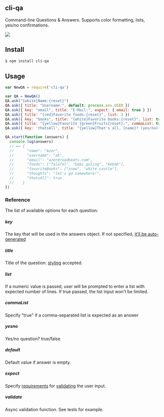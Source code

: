 ## cli-qa

Command-line Questions & Answers. Supports color formatting, lists, yes/no confirmations.

![](https://cldup.com/yaS8YF7scZ.png)

## Install

```bash
$ npm install cli-qa
```

## Usage

```js
var NewQA = require('cli-qa')

var QA = NewQA()
QA.ask("{white}Name:{reset}")
QA.ask({ title: "Username:", default: process.env.USER })
QA.ask({ key: "email", title: "E-Mail:", expect: { email: true } })
QA.ask({ title: "{red}Favorite foods:{reset}", list: 3 })
QA.ask({ key: "books", title: "{white}Favorite books:{reset}", list: true })
QA.ask({ title: "{yellow}Favorite {green}Fruits{reset}:", commaList: true })
QA.ask({ key: 'thatsAll', title: "{yellow}That's all, {name}? (yes/no){reset}", yesno: true })

QA.start(function (answers) {
  console.log(answers)
  // => {
  //      "name": "Azer",
  //      "username": "ak",
  //      "email": "azer@roadbeats.com",
  //      "foods": ["falafel", "babi guling", "kebab"],
  //      "favoriteBooks": ["snow", "white castle"],
  //      "thoughts": "let's go somewhere!",
  //      "thatsAll": true
  //    }
})
```

### Reference

The list of available options for each question:

##### key
The key that will be used in the answers object. If not specified, [it'll be auto-generated](http://github.com/azer/variable-name)

##### title
Title of the question. [styling](http://github.com/azer/style-format) accepted.

##### list
If a numeric value is passed, user will be prompted to enter a list with expected number of lines. If true passed, the list input won't be limited.

##### commaList
Specify "true" if a comma-separated list is expected as an answer

##### yesno
Yes/no question? true/false

##### default
Default value if answer is empty.

##### expect
Specify [requirements](https://github.com/azer/validate-value#reference) for [validating](https://github.com/azer/validate-value) the user input.

##### validate
Async validation function. See tests for example.
